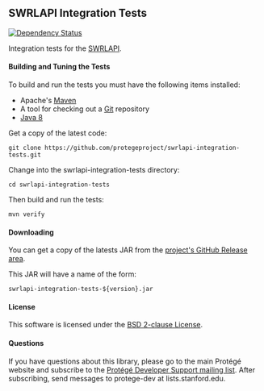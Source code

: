 ## SWRLAPI Integration Tests

[![Dependency Status](https://www.versioneye.com/user/projects/56a278d09b5998003d000081/badge.svg?style=flat)](https://www.versioneye.com/user/projects/56a278d09b5998003d000081)

Integration tests for the [SWRLAPI](https://github.com/protegeproject/swrlapi).

#### Building and Tuning the Tests

To build and run the tests you must have the following items installed:

+ Apache's [Maven](http://maven.apache.org/index.html)
+ A tool for checking out a [Git](http://git-scm.com/) repository
+ [Java 8](http://www.oracle.com/technetwork/java/javase/downloads/index.html)

Get a copy of the latest code:

    git clone https://github.com/protegeproject/swrlapi-integration-tests.git 

Change into the swrlapi-integration-tests directory:

    cd swrlapi-integration-tests 

Then build and run the tests:

    mvn verify

#### Downloading

You can get a copy of the latests JAR from the [project's GitHub Release area](https://github.com/protegeproject/swrlapi-integration-tests/releases).

This JAR will have a name of the form:

    swrlapi-integration-tests-${version}.jar

#### License

This software is licensed under the [BSD 2-clause License](https://github.com/protegeproject/swrlapi-integration-tests/blob/master/license.txt).

#### Questions

If you have questions about this library, please go to the main
Protégé website and subscribe to the [Protégé Developer Support
mailing list](http://protege.stanford.edu/support.php#mailingListSupport).
After subscribing, send messages to protege-dev at lists.stanford.edu.
